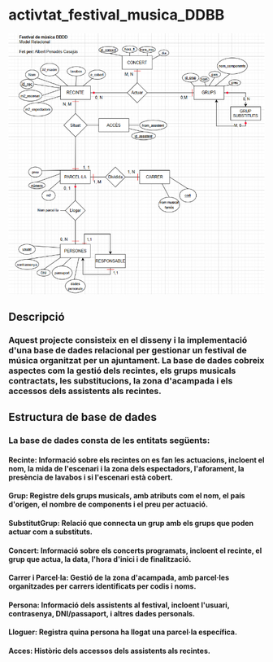 # activtat_festival_musica_DDBB
![Festival de música - model relacional](image-1.png)

## Descripció
### Aquest projecte consisteix en el disseny i la implementació d'una base de dades relacional per gestionar un festival de música organitzat per un ajuntament. La base de dades cobreix aspectes com la gestió dels recintes, els grups musicals contractats, les substitucions, la zona d'acampada i els accessos dels assistents als recintes.

## Estructura de base de dades
### La base de dades consta de les entitats següents:
#### Recinte: Informació sobre els recintes on es fan les actuacions, incloent el nom, la mida de l'escenari i la zona dels espectadors, l'aforament, la presència de lavabos i si l'escenari està cobert.
#### Grup: Registre dels grups musicals, amb atributs com el nom, el país d'origen, el nombre de components i el preu per actuació.
#### SubstitutGrup: Relació que connecta un grup amb els grups que poden actuar com a substituts.
#### Concert: Informació sobre els concerts programats, incloent el recinte, el grup que actua, la data, l'hora d'inici i de finalització.
#### Carrer i Parcel·la: Gestió de la zona d'acampada, amb parcel·les organitzades per carrers identificats per codis i noms.
#### Persona: Informació dels assistents al festival, incloent l'usuari, contrasenya, DNI/passaport, i altres dades personals.
#### Lloguer: Registra quina persona ha llogat una parcel·la específica.
#### Acces: Històric dels accessos dels assistents als recintes.
